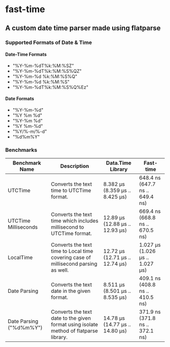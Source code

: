 # fast-time

## A custom date time parser made using flatparse


### Supported Formats of Date & Time 
#### Date-Time Formats  

- "%Y-%m-%dT%k:%M:%SZ"
- "%Y-%m-%dT%k:%M:%S%QZ"
- "%Y-%m-%d %k:%M:%S%Q" 
- "%Y-%m-%d %k:%M:%S" 
- "%Y-%m-%dT%k:%M:%S%Q%Ez"

#### Date Formats 

- "%Y-%m-%d"
- "%Y %m %d"
- "%Y-%m %d"
- "%Y %m-%d" 
- "%Y/%-m/%-d"
- "%d%m%Y"

### Benchmarks 

| Benchmark Name | Description | Data.Time Library | Fast-time | 
| ----- | ----- | ----- | ----- | 
| UTCTime | Converts the text time to UTCTime format. | 8.382 μs   (8.359 μs .. 8.425 μs) | 648.4 ns (647.7 ns .. 649.4 ns) |
| UTCTime Milliseconds | Converts the text time which includes millisecond to UTCTime format. | 12.89 μs   (12.88 μs .. 12.93 μs) | 669.4 ns   (668.8 ns .. 670.5 ns) | 
| LocalTime | Converts the text time to Local time covering case of millisecond parsing as well. | 12.72 μs   (12.71 μs .. 12.74 μs) |  1.027 μs (1.026 μs .. 1.027 μs) | 
| Date Parsing | Converts the text date in the given format. |  8.511 μs   (8.501 μs .. 8.535 μs) | 409.1 ns   (408.8 ns .. 410.5 ns) | 
| Date Parsing ("%d%m%Y") | Converts the text date to the given format using isolate method of flatparse library. | 14.78 μs (14.77 μs .. 14.80 μs) |  371.9 ns (371.8 ns .. 372.1 ns) |

